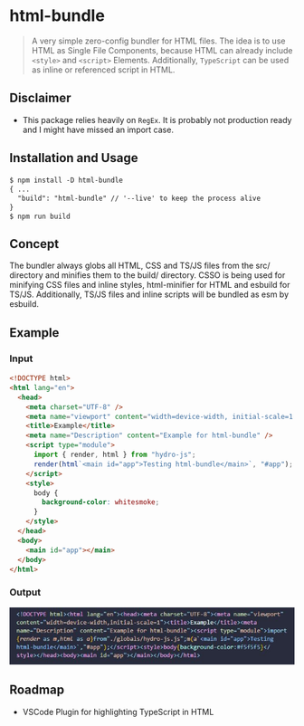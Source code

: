 # html-bundle

> A very simple zero-config bundler for HTML files. The idea is to use HTML as Single File Components, because HTML can already include `<style>` and `<script>` Elements. Additionally, `TypeScript` can be used as inline or referenced script in HTML.

## Disclaimer

- This package relies heavily on `RegEx`. It is probably not production ready and I might have missed an import case.

## Installation and Usage

```properties
$ npm install -D html-bundle
{ ...
  "build": "html-bundle" // '--live' to keep the process alive
}
$ npm run build
```

## Concept

The bundler always globs all HTML, CSS and TS/JS files from the src/ directory and minifies them to the build/ directory. CSSO is being used for minifying CSS files and inline styles, html-minifier for HTML and esbuild for TS/JS. Additionally, TS/JS files and inline scripts will be bundled as esm by esbuild.

## Example

### Input

```html
<!DOCTYPE html>
<html lang="en">
  <head>
    <meta charset="UTF-8" />
    <meta name="viewport" content="width=device-width, initial-scale=1.0" />
    <title>Example</title>
    <meta name="Description" content="Example for html-bundle" />
    <script type="module">
      import { render, html } from "hydro-js";
      render(html`<main id="app">Testing html-bundle</main>`, "#app");
    </script>
    <style>
      body {
        background-color: whitesmoke;
      }
    </style>
  </head>
  <body>
    <main id="app"></main>
  </body>
</html>
```

### Output

![Output](output.JPG)

## Roadmap

- VSCode Plugin for highlighting TypeScript in HTML
